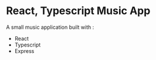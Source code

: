 # React, Typescript Music App

A small music application built with :

* React
* Typescript
* Express